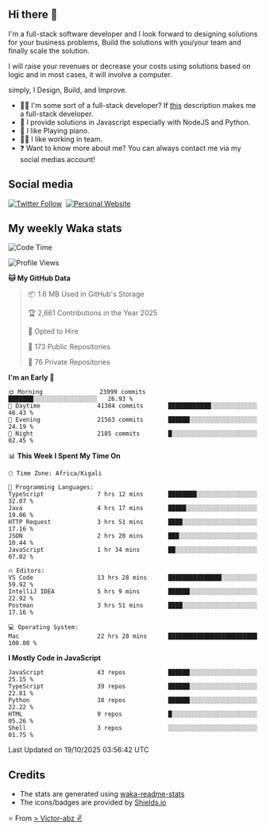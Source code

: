 ## Hi there 👋
I'm a full-stack software developer and I look forward to designing solutions for your business problems, Build the solutions with you/your team and finally scale the solution.

I will raise your revenues or decrease your costs using solutions based on logic and in most cases, it will involve a computer.

simply, I Design, Build, and Improve.

- 👨‍💻 I'm some sort of a full-stack developer? If [this](https://www.w3schools.com/whatis/whatis_fullstack.asp) description makes me a full-stack developer.
- 🌱 I provide solutions in Javascript especially with NodeJS and Python. 
- 🎹 I like Playing piano.
- 👯‍♀️ I like working in team.
- ❓ Want to know more about me? You can always contact me via my social medias account!

## Social media
[![Twitter Follow](https://img.shields.io/twitter/follow/vicky_abz?color=%231DA1F2&label=Twitter&style=for-the-badge&logo=twitter&logoColor=ffffff)](https://twitter.com/vicky_abz)
‎‎ [![Personal Website](https://img.shields.io/static/v1?label=visit&message=victor-abz.com&color=%235F021F&style=for-the-badge)](https://victor-abz.com/)

## My weekly Waka stats
<!--START_SECTION:waka-->
![Code Time](http://img.shields.io/badge/Code%20Time-2%2C154%20hrs%2041%20mins-blue)

![Profile Views](http://img.shields.io/badge/Profile%20Views-0-blue)

**🐱 My GitHub Data** 

> 📦 1.6 MB Used in GitHub's Storage 
 > 
> 🏆 2,661 Contributions in the Year 2025
 > 
> 💼 Opted to Hire
 > 
> 📜 173 Public Repositories 
 > 
> 🔑 76 Private Repositories 
 > 
**I'm an Early 🐤** 

```text
🌞 Morning                23999 commits       ███████░░░░░░░░░░░░░░░░░░   26.93 % 
🌆 Daytime                41384 commits       ████████████░░░░░░░░░░░░░   46.43 % 
🌃 Evening                21563 commits       ██████░░░░░░░░░░░░░░░░░░░   24.19 % 
🌙 Night                  2185 commits        █░░░░░░░░░░░░░░░░░░░░░░░░   02.45 % 
```


📊 **This Week I Spent My Time On** 

```text
🕑︎ Time Zone: Africa/Kigali

💬 Programming Languages: 
TypeScript               7 hrs 12 mins       ████████░░░░░░░░░░░░░░░░░   32.07 % 
Java                     4 hrs 17 mins       █████░░░░░░░░░░░░░░░░░░░░   19.06 % 
HTTP Request             3 hrs 51 mins       ████░░░░░░░░░░░░░░░░░░░░░   17.16 % 
JSON                     2 hrs 20 mins       ███░░░░░░░░░░░░░░░░░░░░░░   10.44 % 
JavaScript               1 hr 34 mins        ██░░░░░░░░░░░░░░░░░░░░░░░   07.02 % 

🔥 Editors: 
VS Code                  13 hrs 28 mins      ███████████████░░░░░░░░░░   59.92 % 
IntelliJ IDEA            5 hrs 9 mins        ██████░░░░░░░░░░░░░░░░░░░   22.92 % 
Postman                  3 hrs 51 mins       ████░░░░░░░░░░░░░░░░░░░░░   17.16 % 

💻 Operating System: 
Mac                      22 hrs 28 mins      █████████████████████████   100.00 % 
```

**I Mostly Code in JavaScript** 

```text
JavaScript               43 repos            ██████░░░░░░░░░░░░░░░░░░░   25.15 % 
TypeScript               39 repos            ██████░░░░░░░░░░░░░░░░░░░   22.81 % 
Python                   38 repos            ██████░░░░░░░░░░░░░░░░░░░   22.22 % 
HTML                     9 repos             █░░░░░░░░░░░░░░░░░░░░░░░░   05.26 % 
Shell                    3 repos             ░░░░░░░░░░░░░░░░░░░░░░░░░   01.75 % 
```




 Last Updated on 19/10/2025 03:56:42 UTC
<!--END_SECTION:waka-->

## Credits
- The stats are generated using [waka-readme-stats](https://github.com/anmol098/waka-readme-stats)
- The icons/badges are provided by [Shields.io](https://shields.io/)

⭐️ From [> Victor-abz ✌](https://victor-abz.com/)
